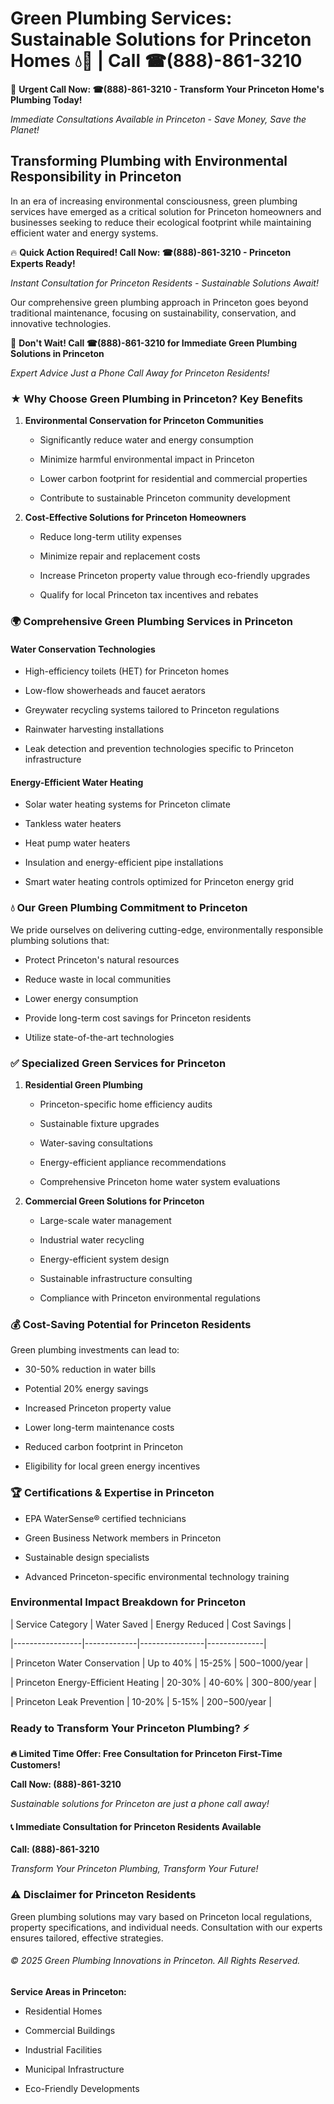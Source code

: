 # Green Plumbing Services: Sustainable Solutions for Princeton Homes 💧🌿 | Call ☎(888)-861-3210

🚨 **Urgent Call Now: ☎(888)-861-3210 - Transform Your Princeton Home's Plumbing Today!**
*Immediate Consultations Available in Princeton - Save Money, Save the Planet!*

## Transforming Plumbing with Environmental Responsibility in Princeton

In an era of increasing environmental consciousness, green plumbing services have emerged as a critical solution for Princeton homeowners and businesses seeking to reduce their ecological footprint while maintaining efficient water and energy systems. 

🔥 **Quick Action Required! Call Now: ☎(888)-861-3210 - Princeton Experts Ready!**
*Instant Consultation for Princeton Residents - Sustainable Solutions Await!*

Our comprehensive green plumbing approach in Princeton goes beyond traditional maintenance, focusing on sustainability, conservation, and innovative technologies.

🚨 **Don't Wait! Call ☎(888)-861-3210 for Immediate Green Plumbing Solutions in Princeton**
*Expert Advice Just a Phone Call Away for Princeton Residents!*

### ★ Why Choose Green Plumbing in Princeton? Key Benefits

1. **Environmental Conservation for Princeton Communities** 
   - Significantly reduce water and energy consumption
   - Minimize harmful environmental impact in Princeton
   - Lower carbon footprint for residential and commercial properties
   - Contribute to sustainable Princeton community development

2. **Cost-Effective Solutions for Princeton Homeowners** 
   - Reduce long-term utility expenses
   - Minimize repair and replacement costs
   - Increase Princeton property value through eco-friendly upgrades
   - Qualify for local Princeton tax incentives and rebates

### 🌍 Comprehensive Green Plumbing Services in Princeton

#### Water Conservation Technologies
- High-efficiency toilets (HET) for Princeton homes
- Low-flow showerheads and faucet aerators
- Greywater recycling systems tailored to Princeton regulations
- Rainwater harvesting installations
- Leak detection and prevention technologies specific to Princeton infrastructure

#### Energy-Efficient Water Heating
- Solar water heating systems for Princeton climate
- Tankless water heaters
- Heat pump water heaters
- Insulation and energy-efficient pipe installations
- Smart water heating controls optimized for Princeton energy grid

### 💧 Our Green Plumbing Commitment to Princeton

We pride ourselves on delivering cutting-edge, environmentally responsible plumbing solutions that:
- Protect Princeton's natural resources
- Reduce waste in local communities
- Lower energy consumption
- Provide long-term cost savings for Princeton residents
- Utilize state-of-the-art technologies

### ✅ Specialized Green Services for Princeton

1. **Residential Green Plumbing**
   - Princeton-specific home efficiency audits
   - Sustainable fixture upgrades
   - Water-saving consultations
   - Energy-efficient appliance recommendations
   - Comprehensive Princeton home water system evaluations

2. **Commercial Green Solutions for Princeton**
   - Large-scale water management
   - Industrial water recycling
   - Energy-efficient system design
   - Sustainable infrastructure consulting
   - Compliance with Princeton environmental regulations

### 💰 Cost-Saving Potential for Princeton Residents

Green plumbing investments can lead to:
- 30-50% reduction in water bills
- Potential 20% energy savings
- Increased Princeton property value
- Lower long-term maintenance costs
- Reduced carbon footprint in Princeton
- Eligibility for local green energy incentives

### 🏆 Certifications & Expertise in Princeton

- EPA WaterSense® certified technicians
- Green Business Network members in Princeton
- Sustainable design specialists
- Advanced Princeton-specific environmental technology training

### Environmental Impact Breakdown for Princeton

| Service Category | Water Saved | Energy Reduced | Cost Savings |
|-----------------|-------------|----------------|--------------|
| Princeton Water Conservation | Up to 40% | 15-25% | $500-$1000/year |
| Princeton Energy-Efficient Heating | 20-30% | 40-60% | $300-$800/year |
| Princeton Leak Prevention | 10-20% | 5-15% | $200-$500/year |

### Ready to Transform Your Princeton Plumbing? ⚡

**🔥 Limited Time Offer: Free Consultation for Princeton First-Time Customers!**

**Call Now: (888)-861-3210**
*Sustainable solutions for Princeton are just a phone call away!*

#### 📞 Immediate Consultation for Princeton Residents Available

**Call: (888)-861-3210**
*Transform Your Princeton Plumbing, Transform Your Future!*

### ⚠️ Disclaimer for Princeton Residents

Green plumbing solutions may vary based on Princeton local regulations, property specifications, and individual needs. Consultation with our experts ensures tailored, effective strategies.

###### © 2025 Green Plumbing Innovations in Princeton. All Rights Reserved.

**Service Areas in Princeton:** 
- Residential Homes
- Commercial Buildings
- Industrial Facilities
- Municipal Infrastructure
- Eco-Friendly Developments